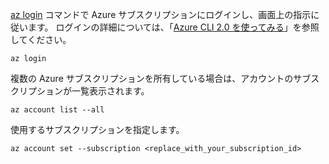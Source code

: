 [az login](/cli/azure/#login) コマンドで Azure サブスクリプションにログインし、画面上の指示に従います。 ログインの詳細については、「[Azure CLI 2.0 を使ってみる](/cli/azure/get-started-with-azure-cli)」を参照してください。

```azurecli
az login
```

複数の Azure サブスクリプションを所有している場合は、アカウントのサブスクリプションが一覧表示されます。

```azurecli
az account list --all
```

使用するサブスクリプションを指定します。

```azurecli
az account set --subscription <replace_with_your_subscription_id>
```